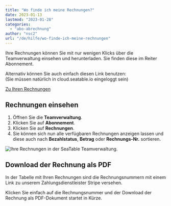 ```yaml
---
title: "Wo finde ich meine Rechnungen?"
date: 2023-01-13
lastmod: "2023-01-28"
categories: 
  - "abo-abrechnung"
author: "nsc2"
url: "/de/hilfe/wo-finde-ich-meine-rechnungen"
---
```


Ihre Rechnungen können Sie mit nur wenigen Klicks über die Teamverwaltung einsehen und herunterladen. Sie finden diese im Reiter Abonnement.

Alternativ können Sie auch einfach diesen Link benutzen:  
(Sie müssen natürlich in cloud.seatable.io eingeloggt sein)

[Zu Ihren Rechnungen](https://account.seatable.io/subscription#tabs-subscription-2)

## Rechnungen einsehen

1. Öffnen Sie die **Teamverwaltung**.
2. Klicken Sie auf **Abonnement**.
3. Klicken Sie auf **Rechnungen**.
4. Sie können sich nun alle verfügbaren Rechnungen anzeigen lassen und diese auch nach **Bezahlstatus**, **Betrag** oder **Rechnungs-Nr.** sortieren.

![Ihre Rechnungen in der SeaTable Teamverwaltung.](https://seatable.io/wp-content/uploads/2023/01/seatable-rechnungen-teamverwaltung.png)

## Download der Rechnung als PDF

In der Tabelle mit Ihren Rechnungen sind die Rechnungsnummern mit einem Link zu unserem Zahlungsdienstleister Stripe versehen.

Klicken Sie einfach auf die Rechnungsnummer und der Download der Rechnung als PDF-Dokument startet in Kürze.
